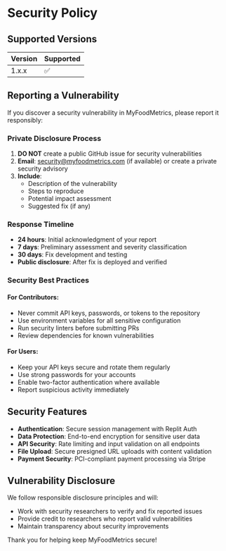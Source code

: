 # Security Policy

## Supported Versions

| Version | Supported          |
| ------- | ------------------ |
| 1.x.x   | :white_check_mark: |

## Reporting a Vulnerability

If you discover a security vulnerability in MyFoodMetrics, please report it responsibly:

### Private Disclosure Process

1. **DO NOT** create a public GitHub issue for security vulnerabilities
2. **Email**: security@myfoodmetrics.com (if available) or create a private security advisory
3. **Include**: 
   - Description of the vulnerability
   - Steps to reproduce
   - Potential impact assessment
   - Suggested fix (if any)

### Response Timeline

- **24 hours**: Initial acknowledgment of your report
- **7 days**: Preliminary assessment and severity classification
- **30 days**: Fix development and testing
- **Public disclosure**: After fix is deployed and verified

### Security Best Practices

#### For Contributors:
- Never commit API keys, passwords, or tokens to the repository
- Use environment variables for all sensitive configuration
- Run security linters before submitting PRs
- Review dependencies for known vulnerabilities

#### For Users:
- Keep your API keys secure and rotate them regularly
- Use strong passwords for your accounts
- Enable two-factor authentication where available
- Report suspicious activity immediately

## Security Features

- **Authentication**: Secure session management with Replit Auth
- **Data Protection**: End-to-end encryption for sensitive user data
- **API Security**: Rate limiting and input validation on all endpoints
- **File Upload**: Secure presigned URL uploads with content validation
- **Payment Security**: PCI-compliant payment processing via Stripe

## Vulnerability Disclosure

We follow responsible disclosure principles and will:
- Work with security researchers to verify and fix reported issues
- Provide credit to researchers who report valid vulnerabilities
- Maintain transparency about security improvements

Thank you for helping keep MyFoodMetrics secure!